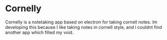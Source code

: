# Cornelly

Cornelly is a notetaking app based on electron for taking cornell notes.  Im developing this because I like taking notes in cornell style, and i couldnt find another app which filled my void.


